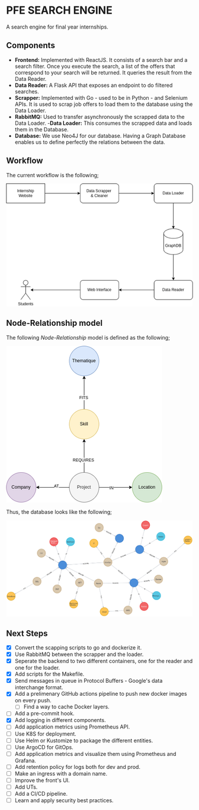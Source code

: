 # PFE SEARCH ENGINE

A search engine for final year internships.

## Components

- __Frontend:__ Implemented with ReactJS. It consists of a search bar and a search filter. Once you execute the search, a list of the offers that correspond to your search will be returned. It queries the result from the Data Reader.
- __Data Reader:__ A Flask API that exposes an endpoint to do filtered searches.
- __Scrapper:__ Implemented with Go - used to be in Python - and Selenium APIs. It is used to scrap job offers to load them to the database using the Data Loader.
- __RabbitMQ:__ Used to transfer asynchronously the scrapped data to the Data Loader.
-__Data Loader:__ This consumes the scrapped data and loads them in the Database.
- __Database:__ We use Neo4J for our database. Having a Graph Database enables us to define perfectly the relations between the data.

## Workflow

The current workflow is the following;

![workflow](assets/whatwehavenow_archi.png)

## Node-Relationship model

The following _Node-Relationship_ model is defined as the following;

![node-rel-model](assets/NodeDiagram.png)

Thus, the database looks like the following;

![graph](assets/graph.png)

## Next Steps

- [x] Convert the scapping scripts to go and dockerize it.
- [x] Use RabbitMQ between the scrapper and the loader.
- [x] Seperate the backend to two different containers, one for the reader and one for the loader.
- [x] Add scripts for the Makefile.
- [x] Send messages in queue in Protocol Buffers - Google's data interchange format.
- [x] Add a prelimenary GitHub actions pipeline to push new docker images on every push.
  - [ ] Find a way to cache Docker layers.
- [ ] Add a pre-commit hook.
- [x] Add logging in different components.
- [ ] Add application metrics using Prometheus API.
- [ ] Use K8S for deployment.
- [ ] Use Helm or Kustomize to package the different entities.
- [ ] Use ArgoCD for GitOps.
- [ ] Add application metrics and visualize them using Prometheus and Grafana.
- [ ] Add retention policy for logs both for dev and prod.
- [ ] Make an ingress with a domain name.
- [ ] Improve the front's UI.
- [ ] Add UTs.
- [ ] Add a CI/CD pipeline.
- [ ] Learn and apply security best practices.
